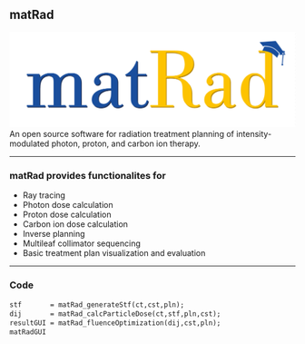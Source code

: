 ## matRad 

![Logo](dicomImport/matrad_logo.png)
An open source software for radiation treatment planning of intensity-modulated photon, proton, and carbon ion therapy.

---

### matRad provides functionalites for 

- Ray tracing
- Photon dose calculation
- Proton dose calculation
- Carbon ion dose calculation 
- Inverse planning 
- Multileaf collimator sequencing
- Basic treatment plan visualization and evaluation

---
### Code

```
stf       = matRad_generateStf(ct,cst,pln);
dij       = matRad_calcParticleDose(ct,stf,pln,cst);
resultGUI = matRad_fluenceOptimization(dij,cst,pln);
matRadGUI
```
